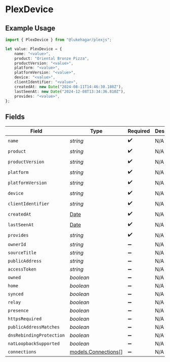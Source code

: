 # PlexDevice

## Example Usage

```typescript
import { PlexDevice } from "@lukehagar/plexjs";

let value: PlexDevice = {
    name: "<value>",
    product: "Oriental Bronze Pizza",
    productVersion: "<value>",
    platform: "<value>",
    platformVersion: "<value>",
    device: "<value>",
    clientIdentifier: "<value>",
    createdAt: new Date("2024-08-11T14:46:30.188Z"),
    lastSeenAt: new Date("2024-12-08T13:34:36.810Z"),
    provides: "<value>",
};
```

## Fields

| Field                                                                                         | Type                                                                                          | Required                                                                                      | Description                                                                                   |
| --------------------------------------------------------------------------------------------- | --------------------------------------------------------------------------------------------- | --------------------------------------------------------------------------------------------- | --------------------------------------------------------------------------------------------- |
| `name`                                                                                        | *string*                                                                                      | :heavy_check_mark:                                                                            | N/A                                                                                           |
| `product`                                                                                     | *string*                                                                                      | :heavy_check_mark:                                                                            | N/A                                                                                           |
| `productVersion`                                                                              | *string*                                                                                      | :heavy_check_mark:                                                                            | N/A                                                                                           |
| `platform`                                                                                    | *string*                                                                                      | :heavy_check_mark:                                                                            | N/A                                                                                           |
| `platformVersion`                                                                             | *string*                                                                                      | :heavy_check_mark:                                                                            | N/A                                                                                           |
| `device`                                                                                      | *string*                                                                                      | :heavy_check_mark:                                                                            | N/A                                                                                           |
| `clientIdentifier`                                                                            | *string*                                                                                      | :heavy_check_mark:                                                                            | N/A                                                                                           |
| `createdAt`                                                                                   | [Date](https://developer.mozilla.org/en-US/docs/Web/JavaScript/Reference/Global_Objects/Date) | :heavy_check_mark:                                                                            | N/A                                                                                           |
| `lastSeenAt`                                                                                  | [Date](https://developer.mozilla.org/en-US/docs/Web/JavaScript/Reference/Global_Objects/Date) | :heavy_check_mark:                                                                            | N/A                                                                                           |
| `provides`                                                                                    | *string*                                                                                      | :heavy_check_mark:                                                                            | N/A                                                                                           |
| `ownerId`                                                                                     | *string*                                                                                      | :heavy_minus_sign:                                                                            | N/A                                                                                           |
| `sourceTitle`                                                                                 | *string*                                                                                      | :heavy_minus_sign:                                                                            | N/A                                                                                           |
| `publicAddress`                                                                               | *string*                                                                                      | :heavy_minus_sign:                                                                            | N/A                                                                                           |
| `accessToken`                                                                                 | *string*                                                                                      | :heavy_minus_sign:                                                                            | N/A                                                                                           |
| `owned`                                                                                       | *boolean*                                                                                     | :heavy_minus_sign:                                                                            | N/A                                                                                           |
| `home`                                                                                        | *boolean*                                                                                     | :heavy_minus_sign:                                                                            | N/A                                                                                           |
| `synced`                                                                                      | *boolean*                                                                                     | :heavy_minus_sign:                                                                            | N/A                                                                                           |
| `relay`                                                                                       | *boolean*                                                                                     | :heavy_minus_sign:                                                                            | N/A                                                                                           |
| `presence`                                                                                    | *boolean*                                                                                     | :heavy_minus_sign:                                                                            | N/A                                                                                           |
| `httpsRequired`                                                                               | *boolean*                                                                                     | :heavy_minus_sign:                                                                            | N/A                                                                                           |
| `publicAddressMatches`                                                                        | *boolean*                                                                                     | :heavy_minus_sign:                                                                            | N/A                                                                                           |
| `dnsRebindingProtection`                                                                      | *boolean*                                                                                     | :heavy_minus_sign:                                                                            | N/A                                                                                           |
| `natLoopbackSupported`                                                                        | *boolean*                                                                                     | :heavy_minus_sign:                                                                            | N/A                                                                                           |
| `connections`                                                                                 | [models.Connections](../models/connections.md)[]                                              | :heavy_minus_sign:                                                                            | N/A                                                                                           |